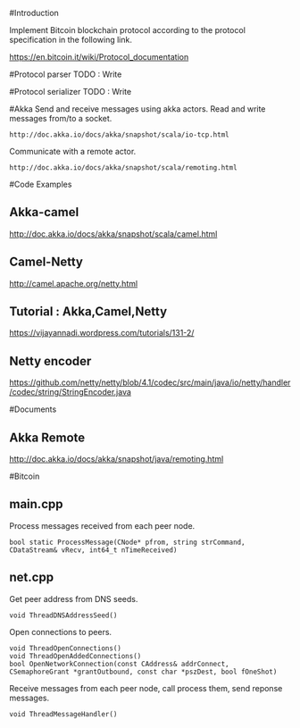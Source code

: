 #Introduction

Implement Bitcoin blockchain protocol according to the protocol specification in the following link. 

https://en.bitcoin.it/wiki/Protocol_documentation

#Protocol parser
TODO : Write

#Protocol serializer
TODO : Write

#Akka
Send and receive messages using akka actors. Read and write messages from/to a socket.
```
http://doc.akka.io/docs/akka/snapshot/scala/io-tcp.html
```
Communicate with a remote actor.
```
http://doc.akka.io/docs/akka/snapshot/scala/remoting.html
```

#Code Examples
## Akka-camel
http://doc.akka.io/docs/akka/snapshot/scala/camel.html

## Camel-Netty 
http://camel.apache.org/netty.html

## Tutorial : Akka,Camel,Netty
https://vijayannadi.wordpress.com/tutorials/131-2/

## Netty encoder
https://github.com/netty/netty/blob/4.1/codec/src/main/java/io/netty/handler/codec/string/StringEncoder.java

#Documents
## Akka Remote
http://doc.akka.io/docs/akka/snapshot/java/remoting.html

#Bitcoin
## main.cpp
Process messages received from each peer node.
```
bool static ProcessMessage(CNode* pfrom, string strCommand, CDataStream& vRecv, int64_t nTimeReceived)
```
## net.cpp
Get peer address from DNS seeds.
```
void ThreadDNSAddressSeed()
```

Open connections to peers.
```
void ThreadOpenConnections()
void ThreadOpenAddedConnections()
bool OpenNetworkConnection(const CAddress& addrConnect, CSemaphoreGrant *grantOutbound, const char *pszDest, bool fOneShot)
```

Receive messages from each peer node, call process them, send reponse messages.
```
void ThreadMessageHandler()
```
